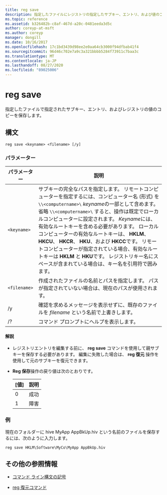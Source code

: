 ```yaml
---
title: reg save
description: 指定したファイルにレジストリの指定したサブキー、エントリ、および値のコピーを保存する reg save コマンドの参照記事です。
ms.topic: reference
ms.assetid: b326482b-c8af-467d-a20c-0481eeda3d5c
author: coreyp-at-msft
ms.author: coreyp
manager: dongill
ms.date: 10/16/2017
ms.openlocfilehash: 17c1bd3439d98ee2e0aa64cb3000f94dfbab41f4
ms.sourcegitcommit: 96d46c702e7a9c3a321bbbb5284f73911c7baa3c
ms.translationtype: MT
ms.contentlocale: ja-JP
ms.lasthandoff: 08/27/2020
ms.locfileid: "89025006"
---
```

# <a name="reg-save"></a>reg save

指定したファイルで指定されたサブキー、エントリ、およびレジストリの値のコピーを保存します。

## <a name="syntax"></a>構文

```
reg save <keyname> <filename> [/y]
```

### <a name="parameters"></a>パラメーター

| パラメーター | 説明 |
|--|--|
| `<keyname>` | サブキーの完全なパスを指定します。 リモートコンピューターを指定するには、コンピューター名 (形式) を `\\<computername>\` *keyname*の一部として含めます。 省略 `\\<computername>\` すると、操作は既定でローカルコンピューターに設定されます。 *Keyname*には、有効なルートキーを含める必要があります。 ローカルコンピューターの有効なルートキーは、 **HKLM**、 **HKCU**、 **HKCR**、 **HKU**、および **HKCC**です。 リモートコンピューターが指定されている場合、有効なルートキーは **HKLM** と **HKU**です。 レジストリキー名にスペースが含まれている場合は、キー名を引用符で囲みます。 |
| `<filename>` | 作成されたファイルの名前とパスを指定します。 パスが指定されていない場合は、現在のパスが使用されます。 |
| /y | 確認を求めるメッセージを表示せずに、既存のファイルを *filename* という名前で上書きします。 |
| /? | コマンド プロンプトにヘルプを表示します。 |

#### <a name="remarks"></a>解説

- レジストリエントリを編集する前に、 **reg save** コマンドを使用して親サブキーを保存する必要があります。 編集に失敗した場合は、 **reg 復元** 操作を使用して元のサブキーを復元できます。

- **Reg 保存**操作の戻り値は次のとおりです。

    | [値] | 説明 |
    |--|--|
    | 0 | 成功 |
    | 1 | 障害 |

### <a name="examples"></a>例

現在のフォルダーに hive MyApp AppBkUp.hiv という名前のファイルを保存するには、次のように入力します。

```
reg save HKLM\Software\MyCo\MyApp AppBkUp.hiv
```

## <a name="additional-references"></a>その他の参照情報

- [コマンド ライン構文の記号](command-line-syntax-key.md)

- [reg 復元コマンド](reg-restore.md)